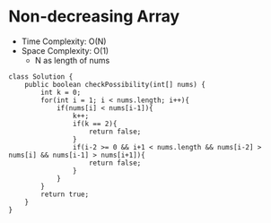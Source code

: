 # Non-decreasing Array

- Time Complexity: O(N)
- Space Complexity: O(1)
  - N as length of nums

```
class Solution {
    public boolean checkPossibility(int[] nums) {
        int k = 0;
        for(int i = 1; i < nums.length; i++){
            if(nums[i] < nums[i-1]){
                k++;
                if(k == 2){
                    return false;
                }
                if(i-2 >= 0 && i+1 < nums.length && nums[i-2] > nums[i] && nums[i-1] > nums[i+1]){
                    return false;
                }
            }
        }
        return true;
    }
}
```
